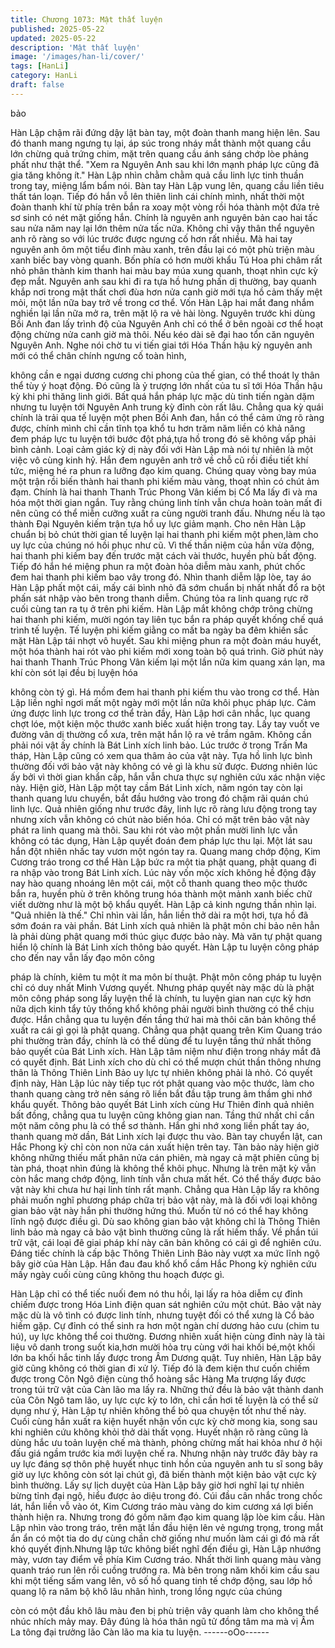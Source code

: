```yaml
---
title: Chương 1073: Mật thất luyện
published: 2025-05-22
updated: 2025-05-22
description: 'Mật thất luyện'
image: '/images/han-li/cover/'
tags: [HanLi]
category: HanLi
draft: false
---
```


bảo

Hàn Lập chậm rãi đứng dậy lật bàn tay, một đoàn thanh mang
hiện lên. Sau đó thanh mang ngưng tụ lại, áp súc trong nháy mắt
thành một quang cầu lớn chừng quả trứng chim, mặt trên quang
cầu ánh sáng chớp lòe phảng phất như thật thể.
"Xem ra Nguyên Anh sau khi lớn mạnh pháp lực cũng đã gia tăng
không ít." Hàn Lập nhìn chằm chằm quả cầu linh lực tinh thuần
trong tay, miệng lẩm bẩm nói.
Bàn tay Hàn Lập vung lên, quang cầu liền tiêu thất tán loạn. Tiếp
đó hắn vỗ lên thiên linh cái chính mình, nhất thời một đoàn thanh
khí từ phía trên bắn ra xoay một vòng rồi hóa thành một đứa trẻ
sơ sinh có nét mặt giống hắn. Chính là nguyên anh nguyên bản
cao hai tấc sau nửa năm nay lại lớn thêm nửa tấc nữa. Không chỉ
vậy thân thể nguyên anh rõ ràng so với lúc trước được ngưng cố
hơn rất nhiều.
Mà hai tay nguyên anh ôm một tiểu đỉnh màu xanh, trên đầu lại có
một phù triện màu xanh biếc bay vòng quanh. Bốn phía có hơn
mười khẩu Tú Hoa phi châm rất nhỏ phân thành kim thanh hai
màu bay múa xung quanh, thoạt nhìn cực kỳ đẹp mắt. Nguyên
anh sau khi đi ra tựa hồ hưng phấn dị thường, bay quanh khắp
nơi trong mật thất chơi đùa hơn nửa canh giờ mới tựa hồ cảm
thấy mệt mỏi, một lần nữa bay trở về trong cơ thể.
Vốn Hàn Lập hai mắt đang nhắm nghiền lại lần nữa mở ra, trên
mặt lộ ra vẻ hài lòng. Nguyên trước khi dùng Bồi Anh đan lấy trình
độ của Nguyên Anh chỉ có thể ở bên ngoài cơ thể hoạt động
chừng nửa canh giờ mà thôi. Nếu kéo dài sẽ đại hao tổn căn
nguyên Nguyên Anh. Nghe nói chờ tu vi tiến giai tới Hóa Thần
hậu kỳ nguyên anh mới có thể chân chính ngưng cố toàn hình,

không cần e ngại dương cương chi phong của thế gian, có thể
thoát ly thân thể tùy ý hoạt động.
Đó cũng là ỷ trượng lớn nhất của tu sĩ tới Hóa Thần hậu kỳ khi phi
thăng linh giới. Bất quá hắn pháp lực mặc dù tinh tiến ngàn dặm
nhưng tu luyện tới Nguyên Anh trung kỳ đỉnh còn rất lâu. Chẳng
qua kỳ quái chính là trải qua tế luyện một phen Bồi Anh đan, hắn
có thể cảm ứng rõ ràng được, chính mình chỉ cần tĩnh tọa khổ tu
hơn trăm năm liền có khả năng đem pháp lực tu luyện tới bước
đột phá,tựa hồ trong đó sẽ không vấp phải bình cảnh.
Loại cảm giác kỳ dị này đối với Hàn Lập mà nói tự nhiên là một
việc vô cùng kinh hỷ.
Hắn đem nguyên anh trở về chỗ cũ rồi điều tiết khí tức, miệng hé
ra phun ra lưỡng đạo kim quang. Chúng quay vòng bay múa một
trận rồi biến thành hai thanh phi kiếm màu vàng, thoạt nhìn có
chút ảm đạm. Chính là hai thanh Thanh Trúc Phong Vân kiếm bị
Cổ Ma lấy đi và ma hóa một thời gian ngắn.
Tuy rằng chúng linh tính vẫn chưa hoàn toàn mất đi nên cũng có
thể miễn cưỡng xuất ra cùng người tranh đấu. Nhưng nếu là tạo
thành Đại Nguyên kiếm trận tựa hồ uy lực giảm mạnh. Cho nên
Hàn Lập chuẩn bị bỏ chút thời gian tế luyện lại hai thanh phi kiếm
một phen,làm cho uy lực của chúng nó hồi phục như cũ. Vì thế
thần niệm của hắn vừa động, hai thanh phi kiếm bay đến trước
mặt cách vài thước, huyền phù bất động. Tiếp đó hắn hé miệng
phun ra một đoàn hỏa diễm màu xanh, phút chốc đem hai thanh
phi kiếm bao vây trong đó. Nhìn thanh diễm lập lòe, tay áo Hàn
Lập phất một cái, mấy cái bình nhỏ đã sớm chuẩn bị nhất nhất đổ
ra bột phấn sát nhập vào bên trong thanh diễm. Chúng tỏa ra linh
quang rực rỡ cuối cùng tan ra tụ ở trên phi kiếm. Hàn Lập mắt
không chớp trông chừng hai thanh phi kiếm, mười ngón tay liên
tục bắn ra pháp quyết khống chế quá trình tế luyện.
Tế luyện phi kiếm giằng co mất ba ngày ba đêm khiến sắc mặt
Hàn Lập tái nhợt vô huyết. Sau khi miệng phun ra một đoàn máu
huyết, một hóa thành hai rót vào phi kiếm mới xong toàn bộ quá
trình. Giờ phút này hai thanh Thanh Trúc Phong Vân kiếm lại một
lần nữa kim quang xán lạn, ma khí còn sót lại đều bị luyện hóa

không còn tý gì.
Há mồm đem hai thanh phi kiếm thu vào trong cơ thể. Hàn Lập
liền nghỉ ngơi mất một ngày mới một lần nữa khôi phục pháp lực.
Cảm ứng được linh lực trong cơ thể tràn đầy, Hàn Lập hơi cân
nhắc, lục quang chợt lóe, một kiện mộc thước xanh biếc xuất hiện
trong tay.
Lấy tay vuốt ve đường vân dị thường cổ xưa, trên mặt hắn lộ ra
vẻ trầm ngâm. Không cần phải nói vật ấy chính là Bát Linh xích
linh bảo. Lúc trước ở trong Trấn Ma tháp, Hàn Lập cũng có xem
qua thâm ảo của vật này. Tựa hồ linh lực bình thường đối với bảo
vật này không có vẻ gì là khu sử được. Đương nhiên lúc ấy bởi vì
thời gian khẩn cấp, hắn vẫn chưa thực sự nghiên cứu xác nhận
việc này.
Hiện giờ, Hàn Lập một tay cầm Bát Linh xích, năm ngón tay còn
lại thanh quang lưu chuyển, bắt đầu hướng vào trong đó chậm rãi
quán chú linh lực. Quả nhiên giống như trước đây, linh lực rõ ràng
lưu động trong tay nhưng xích vẫn không có chút nào biến hóa.
Chỉ có mặt trên bảo vật này phát ra linh quang mà thôi.
Sau khi rót vào một phần mười linh lực vẫn không có tác dụng,
Hàn Lập quyết đoán đem pháp lực thu lại. Một lát sau hắn đột
nhiên nhấc tay vươn một ngón tay ra. Quang mang chớp động,
Kim Cương tráo trong cơ thể Hàn Lập bức ra một tia phật quang,
phật quang đi ra nhập vào trong Bát Linh xích. Lúc này vốn mộc
xích không hề động đậy nay hào quang nhoáng lên một cái, một
cỗ thanh quang theo mộc thước bắn ra, huyền phù ở trên không
trung hóa thành một mảnh xanh biếc chữ viết dường như là một
bộ khẩu quyết. Hàn Lập cả kinh ngưng thần nhìn lại.
"Quả nhiên là thế."
Chỉ nhìn vài lần, hắn liền thở dài ra một hơi, tựa hồ đã sớm đoán
ra vài phần. Bát Linh xích quả nhiên là phật môn chi bảo nên hẳn
là phải dùng phật quang mới thúc giục được bảo này. Mà văn tự
phật quang hiển lộ chính là Bát Linh xích thông bảo quyết.
Hàn Lập tu luyện công pháp cho đến nay vẫn lấy đạo môn công

pháp là chính, kiêm tu một ít ma môn bí thuật. Phật môn công
pháp tu luyện chỉ có duy nhất Minh Vương quyết. Nhưng pháp
quyết này mặc dù là phật môn công pháp song lấy luyện thể là
chính, tu luyện gian nan cực kỳ hơn nữa dịch kinh tẩy tủy thống
khổ không phải người bình thường có thể chịu được. Hắn chẳng
qua tu luyện đến tầng thứ hai mà thôi căn bản không thể xuất ra
cái gì gọi là phật quang. Chẳng qua phật quang trên Kim Quang
tráo phi thường tràn đầy, chính là có thể dùng để tu luyện tầng
thứ nhất thông bảo quyết của Bát Linh xích.
Hàn Lập tâm niệm như điện trong nháy mắt đã có quyết định. Bát
Linh xích cho dù chỉ có thể mượn chút thần thông nhưng thân là
Thông Thiên Linh Bảo uy lực tự nhiên không phải là nhỏ. Có
quyết định này, Hàn Lập lúc này tiếp tục rót phật quang vào mộc
thước, làm cho thanh quang càng trở nên sáng rõ liền bắt đầu tập
trung âm thầm ghi nhớ khẩu quyết.
Thông bảo quyết Bát Linh xích cùng Hư Thiên đỉnh quả nhiên bất
đồng, chẳng qua tu luyện cũng không gian nan. Tầng thứ nhất chỉ
cần một năm công phu là có thể sơ thành. Hắn ghi nhớ xong liền
phất tay áo, thanh quang mờ dần, Bát Linh xích lại được thu vào.
Bàn tay chuyển lật, can Hắc Phong kỳ chỉ còn non nửa cán xuất
hiện trên tay.
Tàn bảo này hiện giờ không những thiếu mất phân nửa cán
phiên, mà ngay cả mặt phiên cũng bị tàn phá, thoạt nhìn đúng là
không thể khôi phục. Nhưng là trên mặt kỳ vẫn còn hắc mang
chớp động, linh tính vẫn chưa mất hết. Có thể thấy được bảo vật
này khi chưa hư hại linh tính rất mạnh.
Chẳng qua Hàn Lập lấy ra không phải muốn nghĩ phương pháp
chữa trị bảo vật này, mà là đối với loại không gian bảo vật này
hắn phi thường hứng thú. Muốn từ nó có thể hay không lĩnh ngộ
được điều gì. Dù sao không gian bảo vật không chỉ là Thông
Thiên linh bảo mà ngay cả bảo vật bình thường cũng là rất hiếm
thấy. Về phần túi trữ vật, cái loại đê giai pháp khí này căn bản
không có cái gì để nghiên cứu. Đáng tiếc chính là cấp bậc Thông
Thiên Linh Bảo này vượt xa mức lĩnh ngộ bây giờ của Hàn Lập.
Hắn đau đau khổ khổ cầm Hắc Phong kỳ nghiên cứu mấy ngày
cuối cùng cũng không thu hoạch được gì.

Hàn Lập chỉ có thể tiếc nuối đem nó thu hồi, lại lấy ra hỏa diễm cự
đỉnh chiếm được trong Hóa Linh điện quan sát nghiên cứu một
chút. Bảo vật này mặc dù là vô tình có được linh tính, nhưng tuyệt
đối có thể xưng là Cổ bảo hiếm gặp. Cự đỉnh có thể sinh ra hơn
một ngàn chí dương hảo cưu (chim tu hú), uy lực không thể coi
thường.
Đương nhiên xuất hiện cùng đỉnh này là tài liệu vô danh trong
suốt kia,hơn mười hỏa trụ cùng với hai khối bé,một khối lớn ba
khối hắc tinh lấy được trong Âm Dương quật. Tuy nhiên, Hàn Lập
bây giờ cũng không có thời gian đi xử lý. Tiếp đó là đem kiện thư
cuốn chiếm được trong Côn Ngô điện cùng thổ hoàng sắc Hàng
Ma trượng lấy được trong túi trữ vật của Càn lão ma lấy ra.
Những thứ đều là bảo vật thành danh của Côn Ngô tam lão, uy
lực cực kỳ to lớn, chỉ cần hơi tế luyện là có thể sử dụng như ý,
Hàn Lập tự nhiên không thể bỏ qua chuyện tốt như thế này. Cuối
cùng hắn xuất ra kiện huyết nhận vốn cực kỳ chờ mong kia, song
sau khi nghiên cứu không khỏi thở dài thất vọng.
Huyết nhận rõ ràng cũng là dùng hắc ưu toản luyện chế mà
thành, phỏng chừng mất hai khỏa như ở hội đấu giá ngầm trước
kia mới luyện chế ra. Nhưng nhận này trước đây bày ra uy lực
đáng sợ thôn phệ huyết nhục tinh hồn của nguyên anh tu sĩ song
bây giờ uy lực không còn sót lại chút gì, đã biến thành một kiện
bảo vật cực kỳ bình thường. Lấy sự lịch duyệt của Hàn Lập bây
giờ hơi nghĩ lại tự nhiên bừng tỉnh đại ngộ, hiểu được ảo diệu
trong đó.
Cúi đầu cân nhắc trong chốc lát, hắn liền vỗ vào ót, Kim Cương
tráo màu vàng do kim cương xá lợi biến thành hiện ra. Nhưng
trong đó gồm năm đạo kim quang lập lòe kim cầu. Hàn Lập nhìn
vào trong tráo, trên mặt lần đầu hiện lên vẻ ngưng trọng, trong
mắt ẩn ẩn có một tia do dự cùng chần chờ giống như muốn làm
cái gì đó mà rất khó quyết định.Nhưng lập tức không biết nghĩ
đến điều gì, Hàn Lập nhướng mày, vươn tay điểm về phía Kim
Cương tráo. Nhất thời linh quang màu vàng quanh tráo run lên rồi
cuồng trướng ra. Mà bên trong năm khối kim cầu sau khi một
tiếng sấm vang lên, vô số hồ quang tinh tế chớp động, sau lớp hồ
quang lộ ra năm bộ khô lâu nhân hình, trong lồng ngực của chúng

còn có một đầu khô lâu màu đen bị phù triện vây quanh làm cho
không thể nhúc nhích mảy may. Đây đúng là hóa thân ngũ tử
đồng tâm ma mà vị Âm La tông đại trưởng lão Càn lão ma kia tu
luyện.
------oOo------
